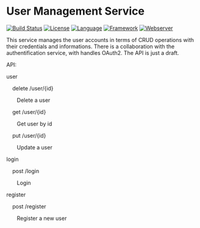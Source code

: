 # User Management Service #
[![Build Status](https://travis-ci.org/slidewiki/user-service.svg?branch=master)](https://travis-ci.org/slidewiki/user-service)
[![License](https://img.shields.io/badge/License-MPL%202.0-green.svg)](https://github.com/slidewiki/microservice-template/blob/master/LICENSE)
[![Language](https://img.shields.io/badge/Language-Javascript%20ECMA2015-lightgrey.svg)](https://developer.mozilla.org/en-US/docs/Web/JavaScript)
[![Framework](https://img.shields.io/badge/Framework-NodeJS%206.2.0-blue.svg)](https://nodejs.org/)
[![Webserver](https://img.shields.io/badge/Webserver-Hapi%2013.4.0-blue.svg)](http://hapijs.com/)

This service manages the user accounts in terms of CRUD operations with their credentials and informations.
There is a collaboration with the authentification service, with handles OAuth2.
The API is just a draft.

API:

user

&nbsp;&nbsp;&nbsp;        delete /user/{id}

&nbsp;&nbsp;&nbsp;&nbsp;&nbsp;&nbsp;            Delete a user

&nbsp;&nbsp;&nbsp;        get /user/{id}

&nbsp;&nbsp;&nbsp;&nbsp;&nbsp;&nbsp;            Get user by id

&nbsp;&nbsp;&nbsp;        put /user/{id}

&nbsp;&nbsp;&nbsp;&nbsp;&nbsp;&nbsp;            Update a user

login

&nbsp;&nbsp;&nbsp;        post /login

&nbsp;&nbsp;&nbsp;&nbsp;&nbsp;&nbsp;            Login

register

&nbsp;&nbsp;&nbsp;        post /register

&nbsp;&nbsp;&nbsp;&nbsp;&nbsp;&nbsp;            Register a new user
